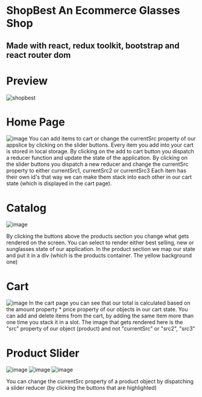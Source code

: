 # ShopBest An Ecommerce Glasses Shop
## Made with react, redux toolkit, bootstrap and react router dom

# Preview
![shopbest](https://user-images.githubusercontent.com/116850173/200358098-f10ee55f-fe7c-423e-a955-3c60bd87e062.gif)

# Home Page
![image](https://user-images.githubusercontent.com/116850173/200357588-742fd54d-8819-4b07-ab78-f9040d9ab356.png)
You can add items to cart or change the currentSrc property of our appslice by clicking on the slider buttons.
Every item you add into your cart is stored in local storage.
By clicking on the add to cart button you dispatch a reducer function and update the state of the application.
By clicking on the slider buttons you dispatch a new reducer and change the currentSrc property to either currentSrc1, currentSrc2 or currentSrc3
Each item has their own id's that way we can make them stack into each other in our cart state (which is displayed in the cart page).
# Catalog
![image](https://user-images.githubusercontent.com/116850173/200363346-ca1b7a80-68b6-4c80-8b4d-66993f248414.png)

By clicking the buttons above the products section you change what gets rendered on the screen.
You can select to render either best selling, new or sunglasses state of our application.
In the product section we map our state and put it in a div (which is the products container. The yellow background one)
# Cart
![image](https://user-images.githubusercontent.com/116850173/200360135-cfbcbead-6aa3-46a4-b441-bd0a8ef8cff0.png)
In the cart page you can see that our total is calculated based on the amount property * price property of our objects in our cart state.
You can add and delete items from the cart, by adding the same item more than one time you stack it in a slot.
The image that gets rendered here is the "src" property of our object (product) and not "currentSrc" or "src2", "src3"

# Product Slider
![image](https://user-images.githubusercontent.com/116850173/200361261-e80a2736-91e3-42c6-ade5-476d180b4a2f.png)
![image](https://user-images.githubusercontent.com/116850173/200361468-e8567312-a15c-4b4c-ad18-5a6acfd16612.png)
![image](https://user-images.githubusercontent.com/116850173/200361597-3e225030-ad04-4569-b429-d5e7832b5818.png)

You can change the currentSrc property of a product object by dispatching a slider reducer (by clicking the buttons that are highlighted)
